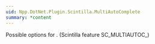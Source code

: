 ```yaml
---
uid: Npp.DotNet.Plugin.Scintilla.MultiAutoComplete
summary: *content
---
```


Possible options for <xref href="Npp.DotNet.Plugin.IScintillaGateway.AutoCSetMulti(Npp.DotNet.Plugin.Scintilla.MultiAutoComplete)" data-throw-if-not-resolved="false"></xref>. (Scintilla feature SC_MULTIAUTOC_)
